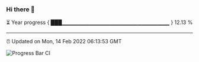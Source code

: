 ### Hi there 👋

⏳ Year progress { ███▁▁▁▁▁▁▁▁▁▁▁▁▁▁▁▁▁▁▁▁▁▁▁▁▁▁▁ } 12.13 %

---

⏰ Updated on Mon, 14 Feb 2022 06:13:53 GMT

![Progress Bar CI](https://github.com/liununu/liununu/workflows/Progress%20Bar%20CI/badge.svg)
